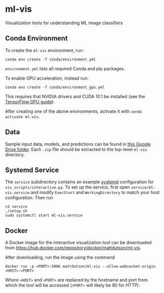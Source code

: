 # ml-vis

Visualization tools for understanding ML image classifiers

## Conda Environment

To create the `ml-vis` environment, run:
```
conda env create -f conda/environment.yml
```
`environment.yml` lists all required Conda and pip packages.

To enable GPU acceleration, instead run:
```
conda env create -f conda/environment_gpu.yml
```
This requires that NVIDIA drivers and CUDA 10.1 be installed (see the [TensorFlow GPU guide](https://www.tensorflow.org/install/gpu)).

After creating one of the above environments, activate it with `conda activate ml-vis`.

## Data

Sample input data, models, and predictions can be found in [this Google Drive folder](https://drive.google.com/drive/folders/1-1lyEsSeLfxWBS7Ju8NnA8ES09rRWipN?usp=sharing). Each `.zip` file should be extracted to the top-level `ml-vis` directory.

## Systemd Service

The `service` subdirectory contains an example [systemd](https://freedesktop.org/wiki/Software/systemd/) configuration for `vis_scripts/interactive.py`. To set up the service, first open `service/ml-vis.service` and modify `ExecStart` and `WorkingDirectory` to match your host configuration. Then run
```
cd service
./setup.sh
sudo systemctl start ml-vis.service
```

## Docker

A Docker image for the interactive visualization tool can be downloaded from https://hub.docker.com/repository/docker/mattdutson/ml-vis.

After downloading, run the image using the command
```
docker run -p <PORT>:5006 mattdutson/ml-vis --allow-websocket-origin <HOST>:<PORT>
```
Where `<HOST>` and `<PORT>` are replaced by the hostname and port from which the tool will be accessed (`<PORT>` will likely be 80 for HTTP).

